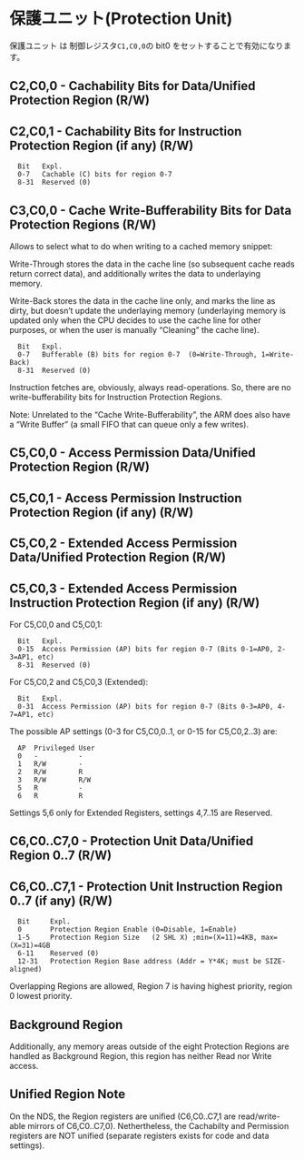 # 保護ユニット(Protection Unit)

保護ユニット は 制御レジスタ`C1,C0,0`の bit0 をセットすることで有効になります。

## C2,C0,0 - Cachability Bits for Data/Unified Protection Region (R/W)
## C2,C0,1 - Cachability Bits for Instruction Protection Region (if any) (R/W)

```
  Bit   Expl.
  0-7   Cachable (C) bits for region 0-7
  8-31  Reserved (0)
```

## C3,C0,0 - Cache Write-Bufferability Bits for Data Protection Regions (R/W)

Allows to select what to do when writing to a cached memory snippet:

Write-Through stores the data in the cache line (so subsequent cache reads return correct data), and additionally writes the data to underlaying memory.

Write-Back stores the data in the cache line only, and marks the line as dirty, but doesn’t update the underlaying memory (underlaying memory is updated only when the CPU decides to use the cache line for other purposes, or when the user is manually “Cleaning” the cache line).

```
  Bit   Expl.
  0-7   Bufferable (B) bits for region 0-7  (0=Write-Through, 1=Write-Back)
  8-31  Reserved (0)
```

Instruction fetches are, obviously, always read-operations. So, there are no write-bufferability bits for Instruction Protection Regions.

Note: Unrelated to the “Cache Write-Bufferability”, the ARM does also have a “Write Buffer” (a small FIFO that can queue only a few writes).

## C5,C0,0 - Access Permission Data/Unified Protection Region (R/W)
## C5,C0,1 - Access Permission Instruction Protection Region (if any) (R/W)
## C5,C0,2 - Extended Access Permission Data/Unified Protection Region (R/W)
## C5,C0,3 - Extended Access Permission Instruction Protection Region (if any) (R/W)

For C5,C0,0 and C5,C0,1:

```
  Bit   Expl.
  0-15  Access Permission (AP) bits for region 0-7 (Bits 0-1=AP0, 2-3=AP1, etc)
  8-31  Reserved (0)
```

For C5,C0,2 and C5,C0,3 (Extended):

```
  Bit   Expl.
  0-31  Access Permission (AP) bits for region 0-7 (Bits 0-3=AP0, 4-7=AP1, etc)
```

The possible AP settings (0-3 for C5,C0,0..1, or 0-15 for C5,C0,2..3) are:

```
  AP  Privileged User
  0   -          -
  1   R/W        -
  2   R/W        R
  3   R/W        R/W
  5   R          -
  6   R          R
```

Settings 5,6 only for Extended Registers, settings 4,7..15 are Reserved.

## C6,C0..C7,0 - Protection Unit Data/Unified Region 0..7 (R/W)
## C6,C0..C7,1 - Protection Unit Instruction Region 0..7 (if any) (R/W)

```
  Bit     Expl.
  0       Protection Region Enable (0=Disable, 1=Enable)
  1-5     Protection Region Size   (2 SHL X) ;min=(X=11)=4KB, max=(X=31)=4GB
  6-11    Reserved (0)
  12-31   Protection Region Base address (Addr = Y*4K; must be SIZE-aligned)
```

Overlapping Regions are allowed, Region 7 is having highest priority, region 0 lowest priority.

## Background Region

Additionally, any memory areas outside of the eight Protection Regions are handled as Background Region, this region has neither Read nor Write access.

## Unified Region Note

On the NDS, the Region registers are unified (C6,C0..C7,1 are read/write-able mirrors of C6,C0..C7,0). Nethertheless, the Cachabilty and Permission registers are NOT unified (separate registers exists for code and data settings).
